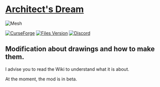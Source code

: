 [Architect's Dream](https://www.curseforge.com/minecraft/mc-mods/architects-dream)
==========
![Mesh](https://github.com/Sleepwalkerx/Architect-s-Dream/blob/main/images/bar.jpg)


[![CurseForge](http://cf.way2muchnoise.eu/full_564355_downloads.svg)](https://www.curseforge.com/minecraft/mc-mods/architects-dream)
[![Files Version](http://cf.way2muchnoise.eu/versions/For%20MC_564355_all.svg)](https://www.curseforge.com/minecraft/mc-mods/architects-dream/files)
[![Discord](https://img.shields.io/discord/927930476180693042?color=success&label=discord&logo=discord&logoColor=white&style=plastic)](https://discord.gg/nCrvzMatjw)

## Modification about drawings and how to make them.

I advise you to read the Wiki to understand what it is about. 

At the moment, the mod is in beta.
